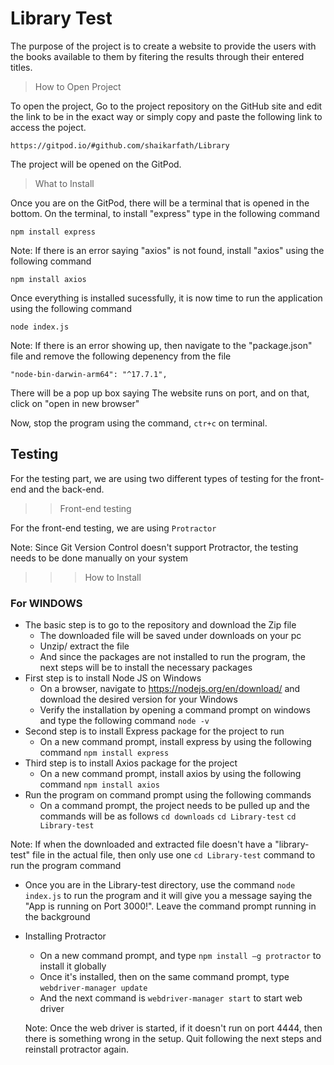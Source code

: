 # Library Test

The purpose of the project is to create a website to provide the users with the books available to them by fitering the results through their entered titles.

>How to Open Project

To open the project, Go to the project repository on the GitHub site and edit the link to be in the exact way or simply copy and paste the following link to access the poject.

    https://gitpod.io/#github.com/shaikarfath/Library
    
 The project will be opened on the GitPod. 
 
 >What to Install

Once you are on the GitPod, there will be a terminal that is opened in the bottom. On the terminal, to install "express" type in the following command
  
    npm install express
    
Note: If there is an error saying "axios" is not found, install "axios" using the following command 

    npm install axios
    
Once everything is installed sucessfully, it is now time to run the application using the following command

    node index.js
    
Note: If there is an error showing up, then navigate to the "package.json" file and remove the following depenency from the file

    "node-bin-darwin-arm64": "^17.7.1",

There will be a pop up box saying The website runs on port, and on that, click on "open in new browser"    

Now, stop the program using the command, `ctr+c` on terminal.

## Testing

For the testing part, we are using two different types of testing for the front-end and the back-end.

>>Front-end testing

For the front-end testing, we are using `Protractor`

Note: Since Git Version Control doesn't support Protractor, the testing needs to be done manually on your system

>>>How to Install

### For WINDOWS

- The basic step is to go to the repository and download the Zip file
    - The downloaded file will be saved under downloads on your pc
    - Unzip/ extract the file 
    - And since the packages are not installed to run the program, the next steps will be to install the necessary packages
- First step is to install Node JS on Windows
    - On a browser, navigate to https://nodejs.org/en/download/ and download the desired version for your Windows
    - Verify the installation by opening a command prompt on windows and type the following command `node -v`
- Second step is to install Express package for the project to run
    - On a new command prompt, install express by using the following command `npm install express`
- Third step is to install Axios package for the project
    - On a new command prompt, install axios by using the following command `npm install axios`
- Run the program on command prompt using the following commands 
    - On a command prompt, the project needs to be pulled up and the commands will be as follows 
     `cd downloads`
     `cd Library-test`
     `cd Library-test`

Note: If when the downloaded and extracted file doesn't have a "library-test" file in the actual file, then only use one `cd Library-test` command to run the program command

- Once you are in the Library-test directory, use the command `node index.js` to run the program and it will give you a message saying the "App is running on Port 3000!". Leave the command prompt running in the background

- Installing Protractor
    - On a new command prompt, and type `npm install –g protractor` to install it globally
    - Once it's installed, then on the same command prompt, type `webdriver-manager update`
    - And the next command is `webdriver-manager start` to start web driver 
    
    Note: Once the web driver is started, if it doesn't run on port 4444, then there is something wrong in the setup. Quit following the next steps and reinstall protractor again.
